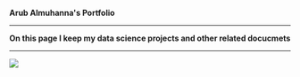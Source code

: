 
**Arub Almuhanna's Portfolio** 
__ __ __ __ __ __ __ __ __ __ __ __ __ __ __ __ __ __ __ __ __ __ __ __ __ __ __ __ __ __ 
**On this page I keep my data science projects and other related docucmets** 
__ __ __ __ __ __ __ __ __ __ __ __ __ __ __ __ __ __ __ __ __ __ __ __ __ __ __ __ __ __ 


[<img src="https://user-images.githubusercontent.com/67848891/101542167-7efa4100-39f6-11eb-8cdd-724d4dde5605.png">](https://www.linkedin.com/in/arub-al-muhanna/)

<!--
**ArubAlmuhanna/ArubAlmuhanna** is a ✨ _special_ ✨ repository because its `README.md` (this file) appears on your GitHub profile.

Here are some ideas to get you started:

- 🔭 I’m currently working on ...
- 🌱 I’m currently learning ...
- 👯 I’m looking to collaborate on ...
- 🤔 I’m looking for help with ...
- 💬 Ask me about ...
- 📫 How to reach me: ...
- 😄 Pronouns: ...
- ⚡ Fun fact: ...
-->
